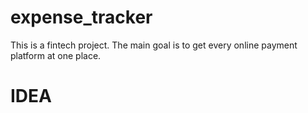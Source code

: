# expense_tracker
This is a fintech project. The main goal is to get every online payment platform at one place.
<br>
# IDEA

